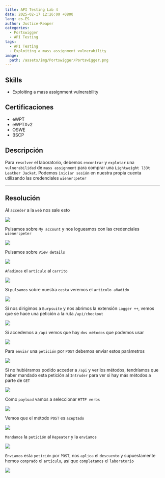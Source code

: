 ```yaml
---
title: API Testing Lab 4
date: 2025-02-17 12:26:00 +0800
lang: es-ES
author: Justice-Reaper
categories:
  - Portswigger
  - API Testing
tags:
  - API Testing
  - Exploiting a mass assignment vulnerability
image:
  path: /assets/img/Portswigger/Portswigger.png
---
```


## Skills

- Exploiting a mass assignment vulnerability

## Certificaciones

- eWPT
- eWPTXv2
- OSWE
- BSCP
  
## Descripción

Para `resolver` el laboratorio, debemos `encontrar` y `explotar` una `vulnerabilidad` de `mass assignment` para comprar una `Lightweight l33t Leather Jacket`. Podemos `iniciar sesión` en nuestra propia cuenta utilizando las credenciales `wiener:peter`

---

## Resolución

Al `acceder` a la `web` nos sale esto

![](/assets/img/API-Testing-Lab-4/image_1.png)

Pulsamos sobre `My account` y nos logueamos con las credenciales `wiener:peter`

![](/assets/img/API-Testing-Lab-4/image_2.png)

Pulsamos sobre `View details`

![](/assets/img/API-Testing-Lab-4/image_3.png)

`Añadimos` el `artículo` al `carrito`

![](/assets/img/API-Testing-Lab-4/image_4.png)

Si `pulsamos` sobre nuestra `cesta` veremos el `artículo añadido`

![](/assets/img/API-Testing-Lab-4/image_5.png)

Si nos dirigimos a `Burpsuite` y nos abrimos la extensión `Logger ++`, vemos que se hace una petición a la ruta `/api/checkout`

![](/assets/img/API-Testing-Lab-4/image_6.png)

Si accedemos a `/api` vemos que hay `dos métodos` que podemos usar

![](/assets/img/API-Testing-Lab-4/image_7.png)

Para `enviar` una `petición` por `POST` debemos enviar estos parámetros

![](/assets/img/API-Testing-Lab-4/image_8.png)

Si no hubiéramos podido acceder a `/api` y ver los métodos, tendríamos que haber mandado esta petición al `Intruder` para ver si hay más métodos a parte de `GET`

![](/assets/img/API-Testing-Lab-4/image_9.png)

Como `payload` vamos a seleccionar `HTTP verbs`

![](/assets/img/API-Testing-Lab-4/image_10.png)

Vemos que el método `POST` es `aceptado`

![](/assets/img/API-Testing-Lab-4/image_11.png)

`Mandamos` la `petición` al `Repeater` y la `enviamos`

![](/assets/img/API-Testing-Lab-4/image_12.png)

`Enviamos` esta `petición` por `POST`, nos `aplica` el `descuento` y supuestamente hemos `comprado` el `artículo`, así que `completamos` el `laboratorio`

![](/assets/img/API-Testing-Lab-4/image_13.png)
